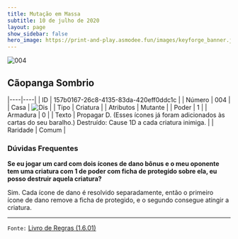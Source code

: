 ```yaml
---
title: Mutação em Massa
subtitle: 10 de julho de 2020
layout: page
show_sidebar: false
hero_image: https://print-and-play.asmodee.fun/images/keyforge_banner.jpg
---
```


![004](https://cdn.keyforgegame.com/media/card_front/pt/479_004_WHX48685GX3G_pt.png)

## Cãopanga Sombrio

|----|----|
| ID | 157b0167-26c8-4135-83da-420eff0ddc1c |
| Número | 004 |
| Casa | ![Dis](https://archonarcana.com/images/thumb/e/e8/Dis.png/22px-Dis.png "Dis") |
| Tipo | Criatura |
| Atributos | Mutante |
| Poder | 1 |
| Armadura | 0 |
| Texto | Propagar D. (Esses ícones já foram adicionados às cartas do seu baralho.)  Destruído: Cause 1D a cada criatura inimiga. |
| Raridade | Comum |

### Dúvidas Frequentes

**Se eu jogar um card com dois ícones de dano bônus e o meu
oponente tem uma criatura com 1 de poder com ficha de protegido
sobre ela, eu posso destruir aquela criatura?**

Sim. Cada ícone de dano é resolvido separadamente, então o primeiro
ícone de dano remove a ficha de protegido, e o segundo consegue
atingir a criatura.

<hr/>

`Fonte:` [Livro de Regras (1.6.01)](https://drive.google.com/open?id=1YNhLKUC0xfriiMwFYpDu1Go3zPJw6gYo)
